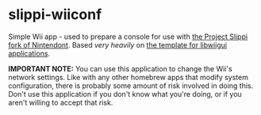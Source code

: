 # slippi-wiiconf
Simple Wii app - used to prepare a console for use with 
[the Project Slippi fork of Nintendont](https://github.com/project-slippi/Nintendont).
Based _very heavily_ on [the template for libwiigui applications](https://github.com/dborth/libwiigui).

**IMPORTANT NOTE:** You can use this application to change the Wii's network 
settings. Like with any other homebrew apps that modify system configuration, 
there is probably some amount of risk involved in doing this.
Don't use this application if you don't know what you're doing, or if you
aren't willing to accept that risk.
